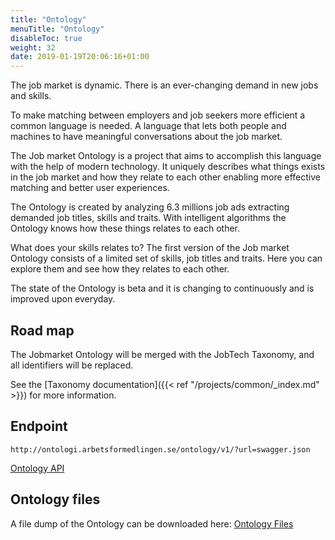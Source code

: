 ```yaml
---
title: "Ontology"
menuTitle: "Ontology"
disableToc: true
weight: 32
date: 2019-01-19T20:06:16+01:00
---
```


The job market is dynamic. There is an ever-changing demand in new jobs and skills.

To make matching between employers and job seekers more efficient a common language is needed. A language that lets both people and machines to have meaningful conversations about the job market.

The Job market Ontology is a project that aims to accomplish this language with the help of modern technology. It uniquely describes what things exists in the job market and how they relate to each other enabling more effective matching and better user experiences.

The Ontology is created by analyzing 6.3 millions job ads extracting demanded job titles, skills and traits. With intelligent algorithms the Ontology knows how these things relates to each other.

What does your skills relates to? The first version of the Job market Ontology consists of a limited set of skills, job titles and traits. Here you can explore them and see how they relates to each other.

The state of the Ontology is beta and it is changing to continuously and is improved upon everyday.

## Road map

The Jobmarket Ontology will be merged with the JobTech Taxonomy, and all identifiers will be replaced.

See the [Taxonomy documentation]({{< ref "/projects/common/_index.md" >}}) for more information.


## Endpoint
```
http://ontologi.arbetsformedlingen.se/ontology/v1/?url=swagger.json
```

[Ontology API](http://ontologi.arbetsformedlingen.se/ontology/v1/?url=swagger.json)

## Ontology files

A file dump of the Ontology can be downloaded here: [Ontology Files](https://github.com/JobtechSwe/ontology-files)

